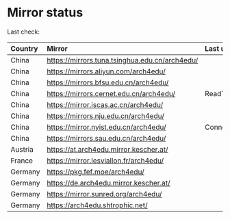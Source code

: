 <script src="./time.js"></script>
# Mirror status
Last check: <script type="text/javascript">localize(1748874385.1915853);</script>

|Country|Mirror|Last update|
|:------|:-----|:----------|
|China|https://mirrors.tuna.tsinghua.edu.cn/arch4edu/|<script type="text/javascript">localize(1748847087);</script>|
|China|https://mirrors.aliyun.com/arch4edu/|<script type="text/javascript">localize(1748760430);</script>|
|China|https://mirrors.bfsu.edu.cn/arch4edu/|<script type="text/javascript">localize(1748847087);</script>|
|China|https://mirrors.cernet.edu.cn/arch4edu/|ReadTimeout|
|China|https://mirror.iscas.ac.cn/arch4edu/|<script type="text/javascript">localize(1748847087);</script>|
|China|https://mirrors.nju.edu.cn/arch4edu/|<script type="text/javascript">localize(1748760430);</script>|
|China|https://mirror.nyist.edu.cn/arch4edu/|ConnectionError|
|China|https://mirrors.sau.edu.cn/arch4edu/|<script type="text/javascript">localize(1731653531);</script>|
|Austria|https://at.arch4edu.mirror.kescher.at/|<script type="text/javascript">localize(1748847087);</script>|
|France|https://mirror.lesviallon.fr/arch4edu/|<script type="text/javascript">localize(1748847087);</script>|
|Germany|https://pkg.fef.moe/arch4edu/|<script type="text/javascript">localize(1748847087);</script>|
|Germany|https://de.arch4edu.mirror.kescher.at/|<script type="text/javascript">localize(1748847087);</script>|
|Germany|https://mirror.sunred.org/arch4edu/|<script type="text/javascript">localize(1748847087);</script>|
|Germany|https://arch4edu.shtrophic.net/|<script type="text/javascript">localize(1748803480);</script>|

<script src="./tablefilter/tablefilter.js"></script>
<script src="./table.js"></script>